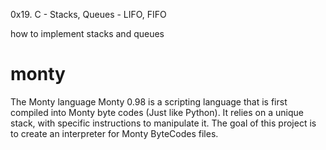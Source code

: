 0x19. C - Stacks, Queues - LIFO, FIFO

how to implement stacks and queues

# monty
The Monty language Monty 0.98 is a scripting language that is first compiled into Monty byte codes (Just like Python). It relies on a unique stack, with specific instructions to manipulate it. The goal of this project is to create an interpreter for Monty ByteCodes files.
